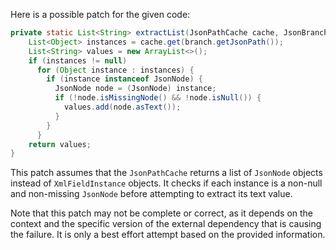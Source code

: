 Here is a possible patch for the given code:

```java
private static List<String> extractList(JsonPathCache cache, JsonBranch branch) {
    List<Object> instances = cache.get(branch.getJsonPath());
    List<String> values = new ArrayList<>();
    if (instances != null)
      for (Object instance : instances) {
        if (instance instanceof JsonNode) {
          JsonNode node = (JsonNode) instance;
          if (!node.isMissingNode() && !node.isNull()) {
            values.add(node.asText());
          }
        }
      }
    return values;
}
```

This patch assumes that the `JsonPathCache` returns a list of `JsonNode` objects instead of `XmlFieldInstance` objects. It checks if each instance is a non-null and non-missing `JsonNode` before attempting to extract its text value.

Note that this patch may not be complete or correct, as it depends on the context and the specific version of the external dependency that is causing the failure. It is only a best effort attempt based on the provided information.